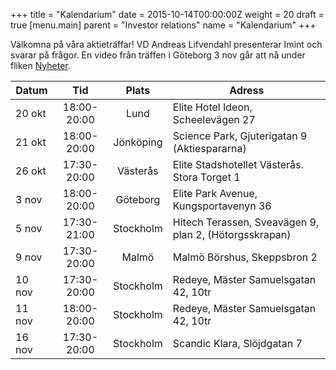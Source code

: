 +++
title = "Kalendarium"
date = 2015-10-14T00:00:00Z
weight = 20
draft = true
[menu.main]
parent = "Investor relations"
name = "Kalendarium"
+++

Välkomna på våra aktieträffar! VD Andreas Lifvendahl presenterar Imint och svarar på frågor. En video från träffen i Göteborg 3 nov går att nå under fliken [Nyheter](/nyheter).

|   Datum       |   Tid           |   Plats      |   Adress       
|---------------|:---------------:|:------------:|-------------------------------|                   
|   20 okt      |   18:00-20:00   |   Lund       |   Elite Hotel Ideon, Scheelevägen 27                    
|   21 okt      |   18:00-20:00   |   Jönköping  |   Science Park, Gjuterigatan 9 (Aktiespararna)
|   26 okt      |   17:30-20:00   |   Västerås   |   Elite Stadshotellet Västerås. Stora Torget 1
|   3 nov       |   18:00-20:00   |   Göteborg   |   Elite Park Avenue, Kungsportavenyn 36
|   5 nov       |   17:30-21:00   |   Stockholm  |   Hitech Terassen, Sveavägen 9, plan 2, (Hötorgsskrapan)
|   9 nov       |   17:30-20:00   |   Malmö      |   Malmö Börshus, Skeppsbron 2
|   10 nov      |   17:30-20:00   |   Stockholm  |   Redeye, Mäster Samuelsgatan 42, 10tr
|   11 nov      |   18:00-20:00   |   Stockholm  |   Redeye, Mäster Samuelsgatan 42, 10tr
|   16 nov      |   17:30-20:00   |   Stockholm  |   Scandic Klara, Slöjdgatan 7
